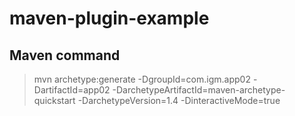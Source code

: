 # maven-plugin-example
## Maven command
> mvn archetype:generate -DgroupId=com.igm.app02 -DartifactId=app02 -DarchetypeArtifactId=maven-archetype-quickstart -DarchetypeVersion=1.4 -DinteractiveMode=true
